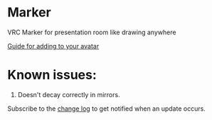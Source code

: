 # Marker
VRC Marker for presentation room like drawing anywhere

[Guide for adding to your avatar](https://www.youtube.com/watch?v=Pi7i4sF_BgQ&feature=youtu.be)

# Known issues:

1.  Doesn't decay correctly in mirrors.

Subscribe to the [change log](https://github.com/theepicsnail/Marker/issues/1) to get notified when an update occurs. 
